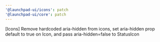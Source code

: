 ```yaml
---
'@launchpad-ui/icons': patch
'@launchpad-ui/core': patch
---
```


[Icons] Remove hardcoded aria-hidden from icons, set aria-hidden prop default to true on Icon, and pass aria-hidden=false to StatusIcon
